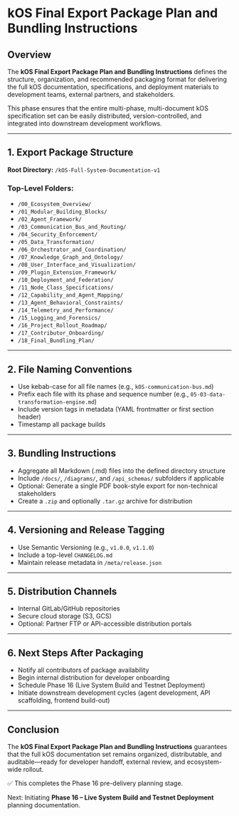 # kOS Final Export Package Plan and Bundling Instructions

## Overview
The **kOS Final Export Package Plan and Bundling Instructions** defines the structure, organization, and recommended packaging format for delivering the full kOS documentation, specifications, and deployment materials to development teams, external partners, and stakeholders.

This phase ensures that the entire multi-phase, multi-document kOS specification set can be easily distributed, version-controlled, and integrated into downstream development workflows.

---

## 1. Export Package Structure

**Root Directory:** `/kOS-Full-System-Documentation-v1`

### Top-Level Folders:

- `/00_Ecosystem_Overview/`
- `/01_Modular_Building_Blocks/`
- `/02_Agent_Framework/`
- `/03_Communication_Bus_and_Routing/`
- `/04_Security_Enforcement/`
- `/05_Data_Transformation/`
- `/06_Orchestrator_and_Coordination/`
- `/07_Knowledge_Graph_and_Ontology/`
- `/08_User_Interface_and_Visualization/`
- `/09_Plugin_Extension_Framework/`
- `/10_Deployment_and_Federation/`
- `/11_Node_Class_Specifications/`
- `/12_Capability_and_Agent_Mapping/`
- `/13_Agent_Behavioral_Constraints/`
- `/14_Telemetry_and_Performance/`
- `/15_Logging_and_Forensics/`
- `/16_Project_Rollout_Roadmap/`
- `/17_Contributor_Onboarding/`
- `/18_Final_Bundling_Plan/`

---

## 2. File Naming Conventions

- Use kebab-case for all file names (e.g., `kOS-communication-bus.md`)
- Prefix each file with its phase and sequence number (e.g., `05-03-data-transformation-engine.md`)
- Include version tags in metadata (YAML frontmatter or first section header)
- Timestamp all package builds

---

## 3. Bundling Instructions

- Aggregate all Markdown (.md) files into the defined directory structure
- Include `/docs/`, `/diagrams/`, and `/api_schemas/` subfolders if applicable
- Optional: Generate a single PDF book-style export for non-technical stakeholders
- Create a `.zip` and optionally `.tar.gz` archive for distribution

---

## 4. Versioning and Release Tagging

- Use Semantic Versioning (e.g., `v1.0.0`, `v1.1.0`)
- Include a top-level `CHANGELOG.md`
- Maintain release metadata in `/meta/release.json`

---

## 5. Distribution Channels

- Internal GitLab/GitHub repositories
- Secure cloud storage (S3, GCS)
- Optional: Partner FTP or API-accessible distribution portals

---

## 6. Next Steps After Packaging

- Notify all contributors of package availability
- Begin internal distribution for developer onboarding
- Schedule Phase 16 (Live System Build and Testnet Deployment)
- Initiate downstream development cycles (agent development, API scaffolding, frontend build-out)

---

## Conclusion
The **kOS Final Export Package Plan and Bundling Instructions** guarantees that the full kOS documentation set remains organized, distributable, and auditable—ready for developer handoff, external review, and ecosystem-wide rollout.

✅ This completes the Phase 16 pre-delivery planning stage.

Next: Initiating **Phase 16 – Live System Build and Testnet Deployment** planning documentation.

